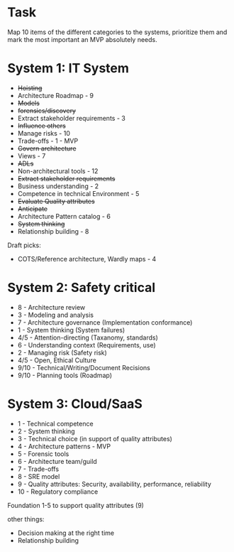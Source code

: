 # Task
Map 10 items of the different categories to the systems, prioritize them and mark the most important an MVP absolutely needs.

# System 1: IT System

* ~~Hoisting~~
* Architecture Roadmap - 9
* ~~Models~~
* ~~forensics/discovery~~
* Extract stakeholder requirements - 3
* ~~Influence others~~
* Manage risks - 10
* Trade-offs - 1 - MVP
* ~~Govern architecture~~
* Views - 7
* ~~ADLs~~
* Non-architectural tools - 12
* ~~Extract stakeholder requirements~~
* Business understanding - 2
* Competence in technical Environment - 5
* ~~Evaluate Quality attributes~~
* ~~Anticipate~~
* Architecture Pattern catalog - 6
* ~~System thinking~~
* Relationship building - 8

Draft picks:
* COTS/Reference architecture, Wardly maps - 4

# System 2: Safety critical
* 8 - Architecture review
* 3 - Modeling and analysis
* 7 - Architecture governance (Implementation conformance)
* 1 - System thinking (System failures)
* 4/5 - Attention-directing (Taxanomy, standards)
* 6 - Understanding context (Requirements, use)
* 2 - Managing risk (Safety risk)
* 4/5 - Open, Ethical Culture
* 9/10 - Technical/Writing/Document Recisions
* 9/10 - Planning tools (Roadmap)

# System 3: Cloud/SaaS
* 1 - Technical competence
* 2 - System thinking
* 3 - Technical choice (in support of quality attributes)
* 4 - Architecture patterns - MVP
* 5 - Forensic tools
* 6 - Architecture team/guild
* 7 - Trade-offs
* 8 - SRE model
* 9 - Quality attributes: Security, availability, performance, reliability
* 10 - Regulatory compliance

Foundation 1-5 to support quality attributes (9)

other things:
* Decision making at the right time
* Relationship building
